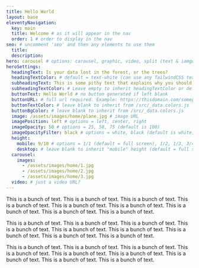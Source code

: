 ```yaml
---
title: Hello World
layout: base
eleventyNavigation:
  key: main
  title: Welcome # as it will appear in the nav
  order: 1 # order to display in the nav
seo: # uncomment 'seo' and then any elements to use them
  title:
  description:
hero: carousel # options: carousel, graphic, video, split (text & iamge)
heroSettings:
  headingText: Is your data lost in the forest, or the trees?
  headingTextColor: # default = text-white (can use any TailwindCSS text-[color]-[xxx])
  subheadingText: This is some pithy text that explains why you should hire us without reading any farther. Or is it further?
  subheadingTextColor: # Leave empty to inherit headingTextColor or default (text-white) or use any text-[color]-[xxx]
  buttonText: Hello World # no button generated if left blank
  buttonURL: # full url required. Example: https://thisdomain.com/somepage/
  buttonTextColor: # leave blank to inherit from /src/_data.colors.js
  buttonBgColor: # leave blank to inherit from /src/_data.colors.js
  image: /assets/images/home/plane.jpg # image URL
  imagePosition: left # options = left, center, right
  imageOpacity: 50 # options = 25, 50, 75 (default is 100)
  imageOpacityFilter: black # options = white, black (default is white) -> really depends on your background image
  height:
    mobile: 9/10 # options = 1/1 (default = full screen), 1/2, 1/3, 3/4, 9/10, h-48 (12rem, 192px), h-56 (14rem, 224px), h-64 (16rem, 256px)
    desktop: # leave blank to inherit "mobile" height (default = full screen)
  carousel:
    images:
      - /assets/images/home/1.jpg
      - /assets/images/home/2.jpg
      - /assets/images/home/3.jpg
  video: # just a video URL?
---
```


This is a bunch of text. This is a bunch of text. This is a bunch of text. This is a bunch of text. This is a bunch of text. This is a bunch of text. This is a bunch of text. This is a bunch of text. This is a bunch of text.

This is a bunch of text. This is a bunch of text. This is a bunch of text. This is a bunch of text. This is a bunch of text. This is a bunch of text. This is a bunch of text. This is a bunch of text. This is a bunch of text.

This is a bunch of text. This is a bunch of text. This is a bunch of text. This is a bunch of text. This is a bunch of text. This is a bunch of text. This is a bunch of text. This is a bunch of text. This is a bunch of text.
